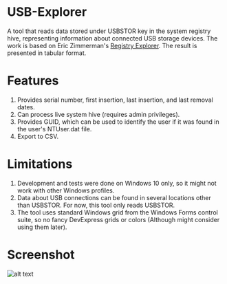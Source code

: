# USB-Explorer
A tool that reads data stored under USBSTOR key in the system registry hive, representing information about connected USB storage devices. The work is based on Eric Zimmerman's [Registry Explorer](https://github.com/EricZimmerman/Registry). The result is presented in tabular format.

# Features
1. Provides serial number, first insertion, last insertion, and last removal dates.
2. Can process live system hive (requires admin privileges).
3. Provides GUID, which can be used to identify the user if it was found in the user's NTUser.dat file.
4. Export to CSV.

# Limitations
1. Development and tests were done on Windows 10 only, so it might not work with other Windows profiles.
2. Data about USB connections can be found in several locations other than USBSTOR. For now, this tool only reads USBSTOR.
3. The tool uses standard Windows grid from the Windows Forms control suite, so no fancy DevExpress grids or colors (Although might consider using them later).

# Screenshot
![alt text](https://github.com/karimabisaad/USB-Explorer/blob/master/screenshot.png)
